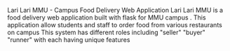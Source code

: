 Lari Lari MMU - Campus Food Delivery Web Application
Lari Lari MMU is a food delivery web application built with flask for MMU campus . This application allow students and staff to order food from various restaurants on campus 
This system has different roles including
"seller"
"buyer"
"runner"
with each having unique features

